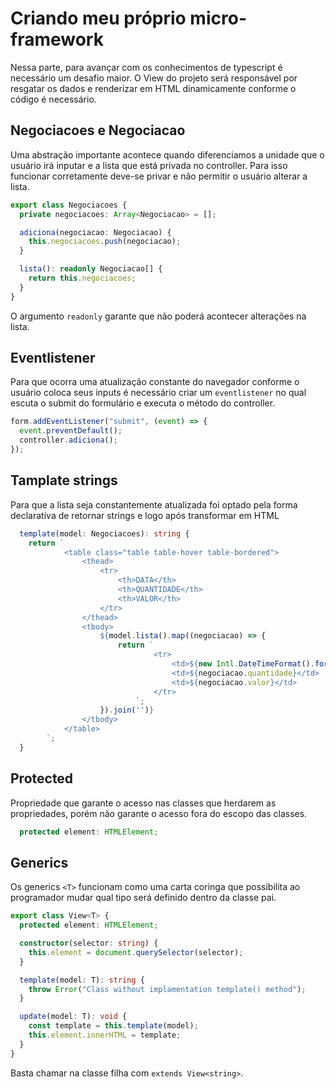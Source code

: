 # Criando meu próprio micro-framework

Nessa parte, para avançar com os conhecimentos de typescript é necessário um desafio maior. O View do projeto será responsável por resgatar os dados e renderizar em HTML dinamicamente conforme o código é necessário.

## Negociacoes e Negociacao

Uma abstração importante acontece quando diferenciamos a unidade que o usuário irá inputar e a lista que está privada no controller. Para isso funcionar corretamente deve-se privar e não permitir o usuário alterar a lista.

```ts
export class Negociacoes {
  private negociacoes: Array<Negociacao> = [];

  adiciona(negociacao: Negociacao) {
    this.negociacoes.push(negociacao);
  }

  lista(): readonly Negociacao[] {
    return this.negociacoes;
  }
}
```

O argumento `readonly` garante que não poderá acontecer alterações na lista.

## Eventlistener

Para que ocorra uma atualização constante do navegador conforme o usuário coloca seus inputs é necessário criar um `eventlistener` no qual escuta o submit do formulário e executa o método do controller.

```ts
form.addEventListener("submit", (event) => {
  event.preventDefault();
  controller.adiciona();
});
```

## Tamplate strings

Para que a lista seja constantemente atualizada foi optado pela forma declarativa de retornar strings e logo após transformar em HTML

```ts
  template(model: Negociacoes): string {
    return `
			<table class="table table-hover table-bordered">
				<thead>
					<tr>
						<th>DATA</th>
						<th>QUANTIDADE</th>
						<th>VALOR</th>
					</tr>
				</thead>
				<tbody>
					${model.lista().map((negociacao) => {
						return `
								<tr>
									<td>${new Intl.DateTimeFormat().format(negociacao.data)}</td>
									<td>${negociacao.quantidade}</td>
									<td>${negociacao.valor}</td>
								</tr>
							`;
					}).join('')}
				</tbody>
			</table>
		`;
  }

```

## Protected

Propriedade que garante o acesso nas classes que herdarem as propriedades, porém não garante o acesso fora do escopo das classes.

```ts
  protected element: HTMLElement;
```

## Generics

Os generics `<T>` funcionam como uma carta coringa que possibilita ao programador mudar qual tipo será definido dentro da classe pai.

```ts
export class View<T> {
  protected element: HTMLElement;

  constructor(selector: string) {
    this.element = document.querySelector(selector);
  }

  template(model: T): string {
    throw Error("Class without implamentation template() method");
  }

  update(model: T): void {
    const template = this.template(model);
    this.element.innerHTML = template;
  }
}
```

Basta chamar na classe filha com `extends View<string>`.
